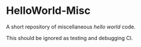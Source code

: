 # HelloWorld-Misc


A short repository of miscellaneous *hello world* code.




This should be ignored as testing and debugging CI.
